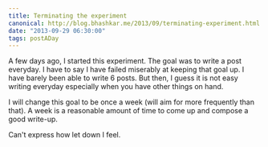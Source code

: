 ```yaml
---
title: Terminating the experiment
canonical: http://blog.bhashkar.me/2013/09/terminating-experiment.html
date: "2013-09-29 06:30:00"
tags: postADay
---
```


A few days ago, I started this experiment. The goal was to write a post everyday. I have to say I have failed miserably at keeping that goal up. I have barely been able to write 6 posts. But then, I guess it is not easy writing everyday especially when you have other things on hand.

I will change this goal to be once a week (will aim for more frequently than that). A week is a reasonable amount of time to come up and compose a good write-up.

Can't express how let down I feel.